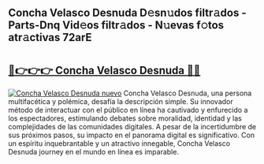 ## Concha Velasco Desnuda D𝚎sn𝚞dos filtr𝚊dos - Parts-Dnq Vid𝚎os filtr𝚊dos - N𝚞evas f𝚘tos atr𝚊ctivas 72arE

# <h2><a href="http://mbcvjgm.tromn.icu/?c=Concha+Velasco+Desnuda">🔗👉👉👉 Concha Velasco Desnuda 🔗🔗</a></h2>

[![Concha Velasco Desnuda nuevo](https://i.imgur.com/pEAQMta.gif)](http://mbcvjgm.tromn.icu/?c=Concha+Velasco+Desnuda)
Concha Velasco Desnuda, una persona multifacética y polémica, desafía la descripción simple. Su innovador método de interactuar con el público en línea ha cautivado y enfurecido a los espectadores, estimulando debates sobre moralidad, identidad y las complejidades de las comunidades digitales. A pesar de la incertidumbre de sus próximos pasos, su impacto en el panorama digital es significativo. Con un espíritu inquebrantable y un atractivo innegable, Concha Velasco Desnuda journey en el mundo en línea es imparable.
